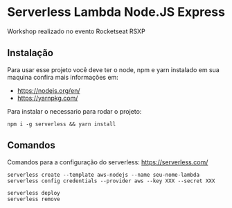 # Serverless Lambda Node.JS Express

Workshop realizado no evento Rocketseat RSXP

## Instalação

Para usar esse projeto você deve ter o node, npm e yarn instalado em sua maquina confira mais informações em: 

- https://nodejs.org/en/
- https://yarnpkg.com/

Para instalar o necessario para rodar o projeto:

````
npm i -g serverless && yarn install

````

## Comandos

Comandos para a configuração do serverless: https://serverless.com/

````
serverless create --template aws-nodejs --name seu-nome-lambda
serverless config credentials --provider aws --key XXX --secret XXX

serverless deploy
serverless remove
````


